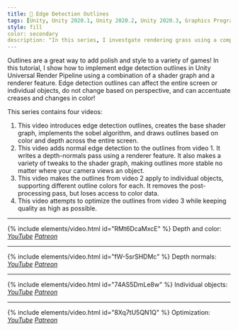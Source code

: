 ```yaml
---
title: 📏 Edge Detection Outlines
tags: [Unity, Unity 2020.1, Unity 2020.2, Unity 2020.3, Graphics Programming, URP, HLSL, C#, Shader, Renderer Feature, Outlines, Video]
style: fill
color: secondary 
description: "In this series, I investgate rendering grass using a compute shader to build meshes dynamically at runtime, incorporating level of detail into the mesh itself."
---
```


Outlines are a great way to add polish and style to a variety of games! In this tutorial, I show how to implement edge detection outlines in Unity Universal Render Pipeline using a combination of a shader graph and a renderer feature. Edge detection outlines can affect the entire screen or individual objects, do not change based on perspective, and can accentuate creases and changes in color!

This series contains four videos:
1. This video introduces edge detection outlines, creates the base shader graph, implements the sobel algorithm, and draws outlines based on color and depth across the entire screen.
2. This video adds normal edge detection to the outlines from video 1. It writes a depth-normals pass using a renderer feature. It also makes a variety of tweaks to the shader graph, making outlines more stable no matter where your camera views an object.
3. This video makes the outlines from video 2 apply to individual objects, supporting different outline colors for each. It removes the post-processing pass, but loses access to color data.
4. This video attempts to optimize the outlines from video 3 while keeping quality as high as possible.

***

{% include elements/video.html id="RMt6DcaMxcE" %}
Depth and color: *[YouTube](https://youtu.be/RMt6DcaMxcE) [Patreon](https://www.patreon.com/posts/files-depth-edge-47119072)* 

***

{% include elements/video.html id="fW-5srSHDMc" %}
Depth normals: *[YouTube](https://youtu.be/fW-5srSHDMc) [Patreon](https://www.patreon.com/posts/files-depth-edge-47165424)* 

***

{% include elements/video.html id="74AS5DmLe8w" %}
Individual objects: *[YouTube](https://youtu.be/74AS5DmLe8w) [Patreon](https://www.patreon.com/posts/files-individual-47204481)* 

***

{% include elements/video.html id="8Xq7tU5QN1Q" %}
Optimization: *[YouTube](https://youtu.be/8Xq7tU5QN1Q) [Patreon](https://www.patreon.com/posts/files-optimized-46784572)* 
